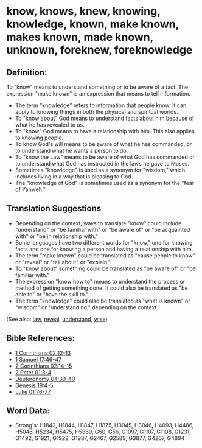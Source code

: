 # know, knows, knew, knowing, knowledge, known, make known, makes known, made known, unknown, foreknew, foreknowledge #

## Definition: ##

To "know" means to understand something or to be aware of a fact. The expression "make known" is an expression that means to tell information.

* The term "knowledge" refers to information that people know. It can apply to knowing things in both the physical and spiritual worlds.
* To "know about" God means to understand facts about him because of what he has revealed to us. 
* To "know" God means to have a relationship with him. This also applies to knowing people.
* To know God's will means to be aware of what he has commanded, or to understand what he wants a person to do.
* To "know the Law" means to be aware of what God has commanded or to understand what God has instructed in the laws he gave to Moses.
* Sometimes "knowledge" is used as a synonym for "wisdom," which includes living in a way that is pleasing to God.
* The "knowledge of God" is sometimes used as a synonym for the "fear of Yahweh."

## Translation Suggestions ##

* Depending on the context, ways to translate "know" could include "understand" or "be familiar with" or "be aware of" or "be acquainted with" or "be in relationship with."
* Some languages have two different words for "know," one for knowing facts and one for knowing a person and having a relationship with him.
* The term "make known" could be translated as "cause people to know" or "reveal" or "tell about" or "explain."
* To "know about" something could be translated as "be aware of" or "be familiar with."
* The expression "know how to" means to understand the process or method of getting something done. It could also be translated as "be able to" or "have the skill to."
* The term "knowledge" could also be translated as "what is known" or "wisdom" or "understanding," depending on the context.

(See also: [law](../kt/lawofmoses.md), [reveal](../kt/reveal.md), [understand](../other/understand.md), [wise](../kt/wise.md))

## Bible References: ##

* [1 Corinthians 02:12-13](rc://en/tn/help/1co/02/12)
* [1 Samuel 17:46-47](rc://en/tn/help/1sa/17/46)
* [2 Corinthians 02:14-15](rc://en/tn/help/2co/02/14)
* [2 Peter 01:3-4](rc://en/tn/help/2pe/01/03)
* [Deuteronomy 04:39-40](rc://en/tn/help/deu/04/39)
* [Genesis 19:4-5](rc://en/tn/help/gen/19/04)
* [Luke 01:76-77](rc://en/tn/help/luk/01/76)

## Word Data: ##

* Strong's: H1843, H1844, H1847, H1875, H3045, H3046, H4093, H4486, H5046, H5234, H5475, H5869, G50, G56, G1097, G1107, G1108, G1231, G1492, G1921, G1922, G1987, G2467, G2589, G3877, G4267, G4894
